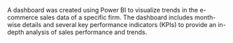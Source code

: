 A dashboard was created using Power BI to visualize trends in the e-commerce sales data of a specific firm. 
The dashboard includes month-wise details and several key performance indicators (KPIs) to provide an in-depth analysis of sales performance and trends.
